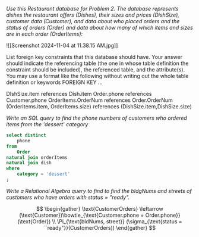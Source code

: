*Use this Restaurant database for Problem 2. The database represents dishes the restaurant offers (Dishes), their sizes and prices (DishSize), customer data (Customer), and data about who placed orders and the status of orders (Order) and data about how many of which items and sizes are in each order (OrderItems):*

![[Screenshot 2024-11-04 at 11.38.15 AM.jpg]]

List foreign key constraints that this database should have. Your answer should indicate the referencing table (the one in whose table definition the constraint should be included), the referenced table, and the attribute(s). You may use a format like the following without writing out the whole table definition or keywords FOREIGN KEY ...

DIshSize.item references Dish.item
Order.phone references Customer.phone
OrderItems.OrderNum references Order.OrderNum
(OrderItems.item, OrderItems.size) references (DishSize.item,DishSize.size)

*Write an SQL query to find the phone numbers of customers who ordered items from the 'dessert' category*

```sql
select distinct
	phone
from
	Order
natural join orderItems
natural join dish
where
	category = 'dessert'
;
```

*Write a Relational Algebra query to find to find the bldgNums and streets of customers who have orders with status = "ready".*

$$
\begin{gather}
\text{CustomerOrders} \leftarrow (\text{Customer})\bowtie_{\text{Customer.phone = Order.phone}} (\text{Order}) \\
\Pi_{\text{bldNums, street}} (\sigma_{\text{status = ``ready"}}(CustomerOrders))
\end{gather}
$$
